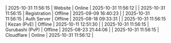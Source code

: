 | 2025-10-31 11:56:15 | Website | Online | 2025-10-31 11:56:12 |
| 2025-10-31 11:56:15 | Registration | Offline | 2025-09-09 16:40:23 |
| 2025-10-31 11:56:15 | Auth Server | Offline | 2025-08-18 09:33:31 |
| 2025-10-31 11:56:15 | Kezan (PvE) | Offline | 2025-10-11 12:51:30 |
| 2025-10-31 11:56:15 | Gurubashi (PvP) | Offline | 2025-08-23 21:44:06 |
| 2025-10-31 11:56:15 | Cloudflare | Online | 2025-10-31 11:56:12 |
